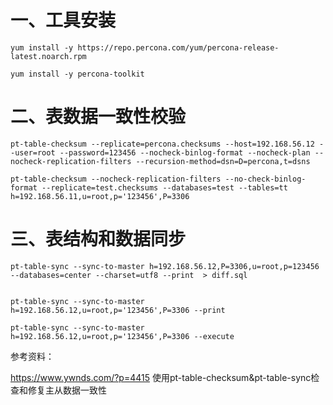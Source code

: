 # 一、工具安装
```
yum install -y https://repo.percona.com/yum/percona-release-latest.noarch.rpm

yum install -y percona-toolkit
```
# 二、表数据一致性校验
```
pt-table-checksum --replicate=percona.checksums --host=192.168.56.12 --user=root --password=123456 --nocheck-binlog-format --nocheck-plan --nocheck-replication-filters --recursion-method=dsn=D=percona,t=dsns

pt-table-checksum --nocheck-replication-filters --no-check-binlog-format --replicate=test.checksums --databases=test --tables=tt h=192.168.56.11,u=root,p='123456',P=3306
```

# 三、表结构和数据同步
```
pt-table-sync --sync-to-master h=192.168.56.12,P=3306,u=root,p=123456 --databases=center --charset=utf8 --print  > diff.sql


pt-table-sync --sync-to-master h=192.168.56.12,u=root,p='123456',P=3306 --print

pt-table-sync --sync-to-master h=192.168.56.12,u=root,p='123456',P=3306 --execute
```


参考资料：

https://www.ywnds.com/?p=4415  使用pt-table-checksum&pt-table-sync检查和修复主从数据一致性
